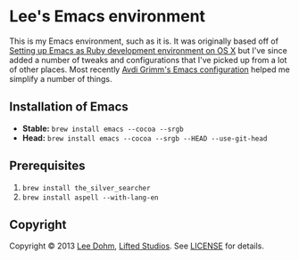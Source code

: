 # Lee's Emacs environment

This is my Emacs environment, such as it is. It was originally based off of [Setting up Emacs as Ruby development environment on OS X](http://crypt.codemancers.com/posts/2013-09-26-setting-up-emacs-as-development-environment-on-osx/) but I've since added a number of tweaks and configurations that I've picked up from a lot of other places. Most recently [Avdi Grimm's Emacs configuration](https://github.com/avdi/.emacs24.d/) helped me simplify a number of things.

## Installation of Emacs

* **Stable:** `brew install emacs --cocoa --srgb`
* **Head:** `brew install emacs --cocoa --srgb --HEAD --use-git-head`

## Prerequisites

1. `brew install the_silver_searcher`
1. `brew install aspell --with-lang-en`

## Copyright

Copyright &copy; 2013 [Lee Dohm](http://www.lee-dohm.com), [Lifted Studios](http://www.liftedstudios.com). See [LICENSE](LICENSE.md) for details.
